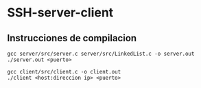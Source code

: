 # SSH-server-client


## Instrucciones de compilacion

```
gcc server/src/server.c server/src/LinkedList.c -o server.out
./server.out <puerto>
```

```
gcc client/src/client.c -o client.out
./client <host:direccion ip> <puerto>
```